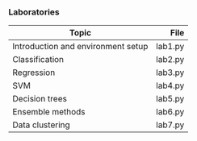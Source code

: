 ### Laboratories

| Topic             | File |
| ----------------- | ---: |
| Introduction and environment setup  | lab1.py |
| Classification     | lab2.py |
| Regression         | lab3.py |
| SVM                | lab4.py |
| Decision trees     | lab5.py |
| Ensemble methods   | lab6.py |
| Data clustering   | lab7.py |
